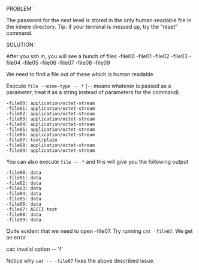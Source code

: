 PROBLEM: 

The password for the next level is stored in the only human-readable file in the inhere directory. Tip: if your terminal is messed up, try the “reset” command.

SOLUTION: 

After you ssh in, you will see a bunch of files -file00  -file01  -file02  -file03  -file04  -file05  -file06  -file07  -file08  -file09

We need to find a file out of these which is human readable

Execute `file --mime-type -- *` (-- means whatever is passed as a parameter, treat it as a string instead of parameters for the command) 

```
-file00: application/octet-stream
-file01: application/octet-stream
-file02: application/octet-stream
-file03: application/octet-stream
-file04: application/octet-stream
-file05: application/octet-stream
-file06: application/octet-stream
-file07: text/plain
-file08: application/octet-stream
-file09: application/octet-stream
```

You can also execute `file -- *` and this will give you the following output 

```
-file00: data
-file01: data
-file02: data
-file03: data
-file04: data
-file05: data
-file06: data
-file07: ASCII text
-file08: data
-file09: data
```

Quite evident that we need to open -file07. Try running `cat -file07`. We get an error 

cat: invalid option -- 'f'

Notice why `cat -- -file07` fixes the above described issue. 


